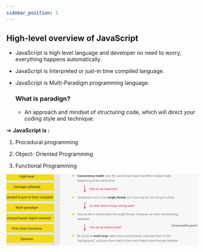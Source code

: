 ```yaml
---
sidebar_position: 1
---
```


## High-level overview of JavaScript

- JavaScript is high level language and developer no need to worry, everything happens automatically.

- JavaScript is Interpreted or just-in time compiled language.

- JavaScript is Multi-Paradigm programming language.
   ### What is paradign?
   - An approach and mindset of structuring code, which will direct your coding style and technique.

=> **JavaScript is :**

 1) Procedural programming

 2) Object- Oriented Programming

 3) Functional Programming

![Javascript runtime](1.jpg)
